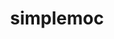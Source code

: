 ---
title: "simplemoc"
layout: cache
categories: [package, v0.18.1]
meta: {"versions": ["4"], "compilers": ["gcc@=7.3.1"], "oss": ["amzn2"], "platforms": ["linux"], "targets": ["aarch64", "graviton2", "x86_64_v3", "x86_64_v4"], "stacks": ["aws-ahug", "aws-ahug-aarch64", "root"], "num_specs": 4, "num_specs_by_stack": {"root": 4, "aws-ahug-aarch64": 2, "aws-ahug": 2}}
spec_details: [{"hash": "mkprzknv4mojche4bktrnhzqp5q5ziym", "compiler": "gcc@=7.3.1", "versions": ["4"], "os": "amzn2", "platform": "linux", "target": "graviton2", "variants": ["+mpi"], "stacks": ["root", "aws-ahug-aarch64"], "size": "-", "tarball": "https://binaries.spack.io/releases/v0.18.1/build_cache/linux-amzn2-graviton2/gcc-7.3.1/simplemoc-4/linux-amzn2-graviton2-gcc-7.3.1-simplemoc-4-mkprzknv4mojche4bktrnhzqp5q5ziym.spack"}, {"hash": "cts55g6apcifwo23tr26e4depr43gbub", "compiler": "gcc@=7.3.1", "versions": ["4"], "os": "amzn2", "platform": "linux", "target": "x86_64_v4", "variants": ["+mpi"], "stacks": ["root", "aws-ahug"], "size": "-", "tarball": "https://binaries.spack.io/releases/v0.18.1/build_cache/linux-amzn2-x86_64_v4/gcc-7.3.1/simplemoc-4/linux-amzn2-x86_64_v4-gcc-7.3.1-simplemoc-4-cts55g6apcifwo23tr26e4depr43gbub.spack"}, {"hash": "admcqijvisalm6wtgvxytarp3hyui3en", "compiler": "gcc@=7.3.1", "versions": ["4"], "os": "amzn2", "platform": "linux", "target": "aarch64", "variants": ["+mpi"], "stacks": ["root", "aws-ahug-aarch64"], "size": "-", "tarball": "https://binaries.spack.io/releases/v0.18.1/build_cache/linux-amzn2-aarch64/gcc-7.3.1/simplemoc-4/linux-amzn2-aarch64-gcc-7.3.1-simplemoc-4-admcqijvisalm6wtgvxytarp3hyui3en.spack"}, {"hash": "cu6hrqvqpzpvjjywss6fjaxylbryclgp", "compiler": "gcc@=7.3.1", "versions": ["4"], "os": "amzn2", "platform": "linux", "target": "x86_64_v3", "variants": ["+mpi"], "stacks": ["root", "aws-ahug"], "size": "-", "tarball": "https://binaries.spack.io/releases/v0.18.1/build_cache/linux-amzn2-x86_64_v3/gcc-7.3.1/simplemoc-4/linux-amzn2-x86_64_v3-gcc-7.3.1-simplemoc-4-cu6hrqvqpzpvjjywss6fjaxylbryclgp.spack"}]
---